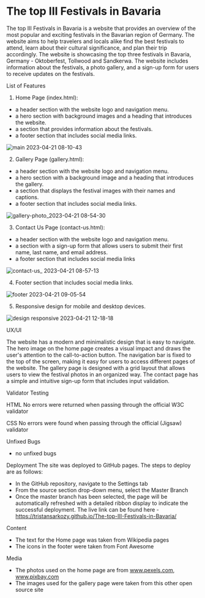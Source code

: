# The top III Festivals in Bavaria

The top III Festivals in Bavaria is a website that provides an overview of the most popular and exciting festivals in the Bavarian region of Germany. 
The website aims to help travelers and locals alike find the best festivals to attend, learn about their cultural significance, and plan their trip accordingly.
The website is showcasing the top three festivals in Bavaria, Germany - Oktoberfest, Tollwood and Sandkerwa. 
The website includes information about the festivals, a photo gallery, and a sign-up form for users to receive updates on the festivals.



List of Features

1. Home Page (index.html):
  - a header section with the website logo and navigation menu.
  - a hero section with background images and a heading that introduces the website.
  - a section that provides information about the festivals.
  - a footer section that includes social media links.

![main  2023-04-21 08-10-43](https://user-images.githubusercontent.com/114732027/233554549-fe7c1793-8a2b-495a-82c8-152e5a751063.png)

2. Gallery Page (gallery.html):
  - a header section with the website logo and navigation menu.
  - a hero section with a background image and a heading that introduces the gallery.
  - a section that displays the festival images with their names and captions.
  - a footer section that includes social media links.

  ![gallery-photo_2023-04-21 08-54-30](https://user-images.githubusercontent.com/114732027/233563052-00b36360-aa2a-40f7-a2f0-019198709859.png)

3. Contact Us Page (contact-us.html):
  - a header section with the website logo and navigation menu.
  - a section with a sign-up form that allows users to submit their first name, last name, and email address.
  - a footer section that includes social media links

  ![contact-us_ 2023-04-21 08-57-13](https://user-images.githubusercontent.com/114732027/233563458-5427e64b-c5ff-4dba-ae8a-8e4854255151.png)


4. Footer section that includes social media links.

![footer 2023-04-21 09-05-54](https://user-images.githubusercontent.com/114732027/233565538-f8759947-f845-4fc8-957f-7d77f98ca078.png)

5. Responsive design for mobile and desktop devices.

![design responsive 2023-04-21 12-18-18](https://user-images.githubusercontent.com/114732027/233614996-eb1fbcf7-0fcd-4902-a98b-a782619c8eed.png)


UX/UI

The website has a modern and minimalistic design that is easy to navigate. The hero image on the home page creates a visual impact and draws the user's attention to the call-to-action button. The navigation bar is fixed to the top of the screen, making it easy for users to access different pages of the website. The gallery page is designed with a grid layout that allows users to view the festival photos in an organized way. The contact page has a simple and intuitive sign-up form that includes input validation.

Validator Testing

HTML
No errors were returned when passing through the official W3C validator

CSS
No errors were found when passing through the official (Jigsaw) validator

Unfixed Bugs
   - no unfixed bugs

Deployment
The site was deployed to GitHub pages. The steps to deploy are as follows:
   - In the GitHub repository, navigate to the Settings tab
   - From the source section drop-down menu, select the Master Branch
   - Once the master branch has been selected, the page will be automatically refreshed with a detailed ribbon display to indicate the successful deployment.
The live link can be found here - https://tristansarkozy.github.io/The-top-III-Festivals-in-Bavaria/

Content
   - The text for the Home page was taken from Wikipedia pages
   - The icons in the footer were taken from Font Awesome

Media
   - The photos used on the home page are from www.pexels.com, www.pixbay.com
   - The images used for the gallery page were taken from this other open source site




